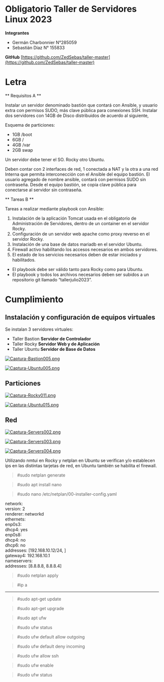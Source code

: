 # Obligatorio Taller de Servidores Linux 2023
**Integrantes**

- Germán Charbonnier N°285059
- Sebastián Díaz N° 155833

**GitHub** [https://github.com/ZedSebas/taller-master](https://github.com/ZedSebas/taller-master)

# Letra

** Requisitos A **

Instalar un servidor denominado bastión que contará con Ansible, y usuario extra con permisos SUDO, más clave pública para conexiones SSH.
Instalar dos servidores con 14GB de Disco distribuidos de acuerdo al siguiente,

Esquema de particiones: 

 - 1GB /boot 
 - 6GB / 
 - 4GB /var 
 - 2GB swap

Un servidor debe tener el SO. Rocky otro Ubuntu.

Deben contar con 2 interfaces de red, 1 conectada a NAT y la otra a una red Interna que permita interconección con el Ansible del equipo bastión.
El usuario agregado de nombre ansible, contará con permisos SUDO sin contraseña. 
Desde el equipo bastión, se copia clave pública para conectarse al servidor sin contraseña.

** Tareas B **

Tareas a realizar mediante playbook con Ansible:

   1) Instalación de la aplicación Tomcat usada en el obligatorio de Administración de Servidores, dentro de un container en el servidor Rocky.
   2) Configuración de un servidor web apache como proxy reverso en el servidor Rocky.
   3) Instalación de una base de datos mariadb en el servidor Ubuntu.
   4) Firewall activo habilitando los accesos necesarios en ambos servidores.
   5) El estado de los servicios necesarios deben de estar iniciados y habilitados.
 - El playbook debe ser válido tanto para Rocky como para Ubuntu.
 - El playbook y todos los archivos necesarios deben ser subidos a un repositorio git llamado “tallerjulio2023”.

# Cumplimiento

## Instalación y configuración de equipos virtuales

Se instalan 3 servidores virtuales:

 - Taller Bastion **Servidor de Controlador**
 - Taller Rocky **Servidor Web y de Aplicación**
 - Taller Ubuntu **Servidor de Base de Datos**

[![Captura-Bastion005.png](https://i.postimg.cc/d13Rkh1J/Captura-Bastion005.png)](https://postimg.cc/Vry02Lnh)

[![Captura-Ubuntu005.png](https://i.postimg.cc/DzHQG2bs/Captura-Ubuntu005.png)](https://postimg.cc/mc3FfWj2)

## Particiones

[![Captura-Rocky011.png](https://i.postimg.cc/m2fdqSkM/Captura-Rocky011.png)](https://postimg.cc/JtxcHZb4)

[![Captura-Ubuntu015.png](https://i.postimg.cc/g0X8mfB0/Captura-Ubuntu015.png)](https://postimg.cc/bGPsRFPX)

## Red

[![Captura-Servers002.png](https://i.postimg.cc/mr5jSYKP/Captura-Servers002.png)](https://postimg.cc/nsqqFDFx)

[![Captura-Servers003.png](https://i.postimg.cc/Tw59NyXC/Captura-Servers003.png)](https://postimg.cc/gXd8n2jZ)

[![Captura-Servers004.png](https://i.postimg.cc/KjX56ZGF/Captura-Servers004.png)](https://postimg.cc/8JHWWgfn)

Utilizando nmtui en Rocky y netplan en Ubuntu se verifican y/o establecen ips en las distintas tarjetas de red, en Ubuntu también se habilita el firewall.

> #sudo netplan generate

> #sudo apt install nano

> #sudo nano /etc/netplan/00-installer-config.yaml

network: <br />
 version: 2 <br />
 renderer: networkd <br />
 ethernets: <br />
  enp0s3: <br />
   dhcp4: yes <br />
  enp0s8: <br />
   dhcp4: no <br />
   dhcp6: no <br />
   addresses: [192.168.10.12/24, ] <br />
   gateway4: 192.168.10.1 <br />
   nameservers: <br />
           addresses: [8.8.8.8, 8.8.8.4] <br />

> #sudo netplan apply

> #ip a

---------

> #sudo apt-get update

> #sudo apt-get upgrade

> #sudo apt ufw

> #sudo ufw status

> #sudo ufw default allow outgoing

> #sudo ufw default deny incoming

> #sudo ufw allow ssh

> #sudo ufw enable

> #sudo ufw status


